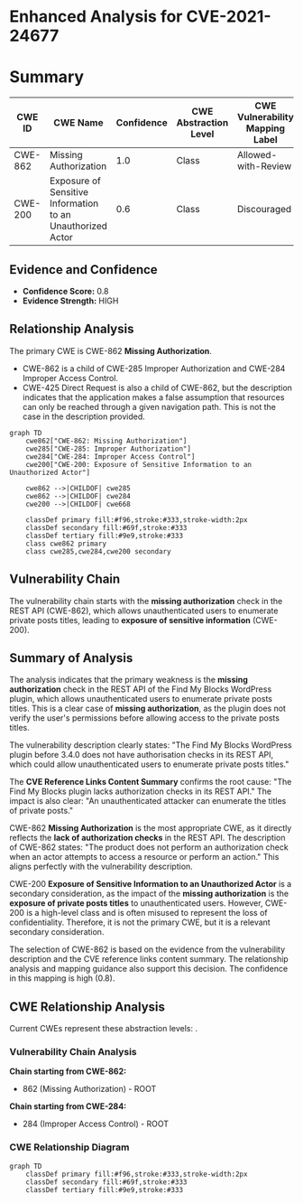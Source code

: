 # Enhanced Analysis for CVE-2021-24677

# Summary
| CWE ID | CWE Name | Confidence | CWE Abstraction Level | CWE Vulnerability Mapping Label | CWE-Vulnerability Mapping Notes |
|---|---|---|---|---|---|
| CWE-862 | Missing Authorization | 1.0 | Class | Allowed-with-Review | Primary CWE |
| CWE-200 | Exposure of Sensitive Information to an Unauthorized Actor | 0.6 | Class | Discouraged | Secondary Candidate |

## Evidence and Confidence

*   **Confidence Score:** 0.8
*   **Evidence Strength:** HIGH

## Relationship Analysis
The primary CWE is CWE-862 **Missing Authorization**.
  - CWE-862 is a child of CWE-285 Improper Authorization and CWE-284 Improper Access Control.
  - CWE-425 Direct Request is also a child of CWE-862, but the description indicates that the application makes a false assumption that resources can only be reached through a given navigation path. This is not the case in the description provided.

```mermaid
graph TD
    cwe862["CWE-862: Missing Authorization"]
    cwe285["CWE-285: Improper Authorization"]
    cwe284["CWE-284: Improper Access Control"]
    cwe200["CWE-200: Exposure of Sensitive Information to an Unauthorized Actor"]
    
    cwe862 -->|CHILDOF| cwe285
    cwe862 -->|CHILDOF| cwe284
    cwe200 -->|CHILDOF| cwe668
    
    classDef primary fill:#f96,stroke:#333,stroke-width:2px
    classDef secondary fill:#69f,stroke:#333
    classDef tertiary fill:#9e9,stroke:#333
    class cwe862 primary
    class cwe285,cwe284,cwe200 secondary
```

## Vulnerability Chain
The vulnerability chain starts with the **missing authorization** check in the REST API (CWE-862), which allows unauthenticated users to enumerate private posts titles, leading to **exposure of sensitive information** (CWE-200).

## Summary of Analysis
The analysis indicates that the primary weakness is the **missing authorization** check in the REST API of the Find My Blocks WordPress plugin, which allows unauthenticated users to enumerate private posts titles. This is a clear case of **missing authorization**, as the plugin does not verify the user's permissions before allowing access to the private posts titles.

The vulnerability description clearly states: "The Find My Blocks WordPress plugin before 3.4.0 does not have authorisation checks in its REST API, which could allow unauthenticated users to enumerate private posts titles."

The **CVE Reference Links Content Summary** confirms the root cause: "The Find My Blocks plugin lacks authorization checks in its REST API." The impact is also clear: "An unauthenticated attacker can enumerate the titles of private posts."

CWE-862 **Missing Authorization** is the most appropriate CWE, as it directly reflects the **lack of authorization checks** in the REST API. The description of CWE-862 states: "The product does not perform an authorization check when an actor attempts to access a resource or perform an action." This aligns perfectly with the vulnerability description.

CWE-200 **Exposure of Sensitive Information to an Unauthorized Actor** is a secondary consideration, as the impact of the **missing authorization** is the **exposure of private posts titles** to unauthenticated users. However, CWE-200 is a high-level class and is often misused to represent the loss of confidentiality. Therefore, it is not the primary CWE, but it is a relevant secondary consideration.

The selection of CWE-862 is based on the evidence from the vulnerability description and the CVE reference links content summary. The relationship analysis and mapping guidance also support this decision. The confidence in this mapping is high (0.8).


## CWE Relationship Analysis

Current CWEs represent these abstraction levels: .


### Vulnerability Chain Analysis

**Chain starting from CWE-862:**
- 862 (Missing Authorization) - ROOT


**Chain starting from CWE-284:**
- 284 (Improper Access Control) - ROOT



### CWE Relationship Diagram

```mermaid
graph TD
    classDef primary fill:#f96,stroke:#333,stroke-width:2px
    classDef secondary fill:#69f,stroke:#333
    classDef tertiary fill:#9e9,stroke:#333
```